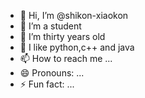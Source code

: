 - 👋 Hi, I’m @shikon-xiaokon
- 👀 I’m a student
- 🌱 I’m thirty years old
- 💞️ I like python,c++ and java
- 📫 How to reach me ...
- 😄 Pronouns: ...
- ⚡ Fun fact: ...

<!---
shikon-xiaokon/shikon-xiaokon is a ✨ special ✨ repository because its `README.md` (this file) appears on your GitHub profile.
You can click the Preview link to take a look at your changes.
--->
